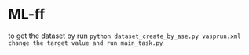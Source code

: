 # ML-ff
to get the dataset by run 
```python dataset_create_by_ase.py vasprun.xml```
```change the target value and run main_task.py```
